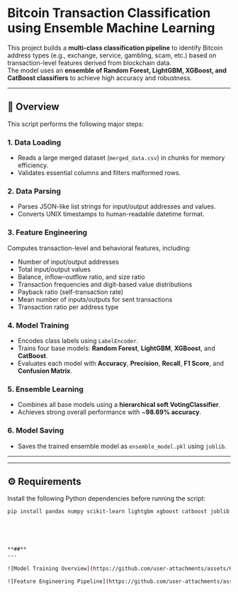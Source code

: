 # Bitcoin Transaction Classification using Ensemble Machine Learning

This project builds a **multi-class classification pipeline** to identify Bitcoin address types (e.g., exchange, service, gambling, scam, etc.) based on transaction-level features derived from blockchain data.  
The model uses an **ensemble of Random Forest, LightGBM, XGBoost, and CatBoost classifiers** to achieve high accuracy and robustness.

---

## 🧩 Overview

This script performs the following major steps:

### **1. Data Loading**
- Reads a large merged dataset (`merged_data.csv`) in chunks for memory efficiency.  
- Validates essential columns and filters malformed rows.

### **2. Data Parsing**
- Parses JSON-like list strings for input/output addresses and values.  
- Converts UNIX timestamps to human-readable datetime format.

### **3. Feature Engineering**
Computes transaction-level and behavioral features, including:
- Number of input/output addresses  
- Total input/output values  
- Balance, inflow–outflow ratio, and size ratio  
- Transaction frequencies and digit-based value distributions  
- Payback ratio (self-transaction rate)  
- Mean number of inputs/outputs for sent transactions  
- Transaction ratio per address type

### **4. Model Training**
- Encodes class labels using `LabelEncoder`.  
- Trains four base models: **Random Forest**, **LightGBM**, **XGBoost**, and **CatBoost**.  
- Evaluates each model with **Accuracy**, **Precision**, **Recall**, **F1 Score**, and **Confusion Matrix**.

### **5. Ensemble Learning**
- Combines all base models using a **hierarchical soft VotingClassifier**.  
- Achieves strong overall performance with ~**98.69% accuracy**.

### **6. Model Saving**
- Saves the trained ensemble model as `ensemble_model.pkl` using `joblib`.

---

---

## ⚙️ Requirements

Install the following Python dependencies before running the script:

```bash
pip install pandas numpy scikit-learn lightgbm xgboost catboost joblib





**##**
---

![Model Training Overview](https://github.com/user-attachments/assets/6e82fe44-8766-49a2-a106-a3d7ee0f6717)

![Feature Engineering Pipeline](https://github.com/user-attachments/assets/f1cf362d-5a1b-4b58-997a-c985368a918d)


